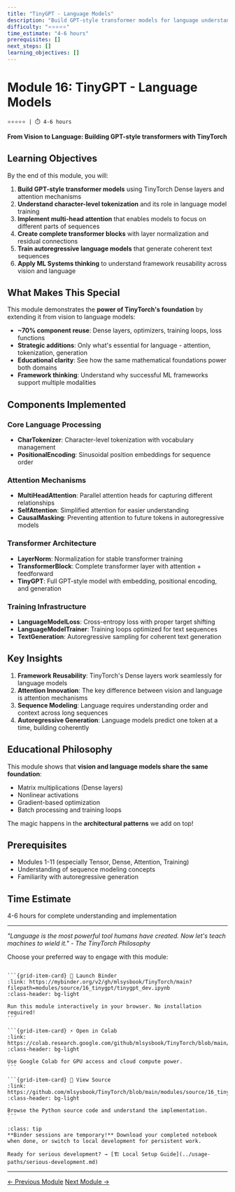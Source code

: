 ```yaml
---
title: "TinyGPT - Language Models"
description: "Build GPT-style transformer models for language understanding using TinyTorch"
difficulty: "⭐⭐⭐⭐⭐"
time_estimate: "4-6 hours"
prerequisites: []
next_steps: []
learning_objectives: []
---
```


# Module 16: TinyGPT - Language Models

```{div} badges
⭐⭐⭐⭐⭐ | ⏱️ 4-6 hours
```


**From Vision to Language: Building GPT-style transformers with TinyTorch**

## Learning Objectives

By the end of this module, you will:

1. **Build GPT-style transformer models** using TinyTorch Dense layers and attention mechanisms
2. **Understand character-level tokenization** and its role in language model training
3. **Implement multi-head attention** that enables models to focus on different parts of sequences
4. **Create complete transformer blocks** with layer normalization and residual connections
5. **Train autoregressive language models** that generate coherent text sequences
6. **Apply ML Systems thinking** to understand framework reusability across vision and language

## What Makes This Special

This module demonstrates the **power of TinyTorch's foundation** by extending it from vision to language models:

- **~70% component reuse**: Dense layers, optimizers, training loops, loss functions
- **Strategic additions**: Only what's essential for language - attention, tokenization, generation
- **Educational clarity**: See how the same mathematical foundations power both domains
- **Framework thinking**: Understand why successful ML frameworks support multiple modalities

## Components Implemented

### Core Language Processing
- **CharTokenizer**: Character-level tokenization with vocabulary management
- **PositionalEncoding**: Sinusoidal position embeddings for sequence order

### Attention Mechanisms  
- **MultiHeadAttention**: Parallel attention heads for capturing different relationships
- **SelfAttention**: Simplified attention for easier understanding
- **CausalMasking**: Preventing attention to future tokens in autoregressive models

### Transformer Architecture
- **LayerNorm**: Normalization for stable transformer training
- **TransformerBlock**: Complete transformer layer with attention + feedforward
- **TinyGPT**: Full GPT-style model with embedding, positional encoding, and generation

### Training Infrastructure
- **LanguageModelLoss**: Cross-entropy loss with proper target shifting
- **LanguageModelTrainer**: Training loops optimized for text sequences
- **TextGeneration**: Autoregressive sampling for coherent text generation

## Key Insights

1. **Framework Reusability**: TinyTorch's Dense layers work seamlessly for language models
2. **Attention Innovation**: The key difference between vision and language is attention mechanisms
3. **Sequence Modeling**: Language requires understanding order and context across long sequences
4. **Autoregressive Generation**: Language models predict one token at a time, building coherently

## Educational Philosophy

This module shows that **vision and language models share the same foundation**:
- Matrix multiplications (Dense layers) 
- Nonlinear activations
- Gradient-based optimization
- Batch processing and training loops

The magic happens in the **architectural patterns** we add on top!

## Prerequisites

- Modules 1-11 (especially Tensor, Dense, Attention, Training)
- Understanding of sequence modeling concepts
- Familiarity with autoregressive generation

## Time Estimate

4-6 hours for complete understanding and implementation

---

*"Language is the most powerful tool humans have created. Now let's teach machines to wield it." - The TinyTorch Philosophy*


Choose your preferred way to engage with this module:

````{grid} 1 2 3 3

```{grid-item-card} 🚀 Launch Binder
:link: https://mybinder.org/v2/gh/mlsysbook/TinyTorch/main?filepath=modules/source/16_tinygpt/tinygpt_dev.ipynb
:class-header: bg-light

Run this module interactively in your browser. No installation required!
```

```{grid-item-card} ⚡ Open in Colab  
:link: https://colab.research.google.com/github/mlsysbook/TinyTorch/blob/main/modules/source/16_tinygpt/tinygpt_dev.ipynb
:class-header: bg-light

Use Google Colab for GPU access and cloud compute power.
```

```{grid-item-card} 📖 View Source
:link: https://github.com/mlsysbook/TinyTorch/blob/main/modules/source/16_tinygpt/tinygpt_dev.py
:class-header: bg-light

Browse the Python source code and understand the implementation.
```

````

```{admonition} 💾 Save Your Progress
:class: tip
**Binder sessions are temporary!** Download your completed notebook when done, or switch to local development for persistent work.

Ready for serious development? → [🏗️ Local Setup Guide](../usage-paths/serious-development.md)
```

---

<div class="prev-next-area">
<a class="left-prev" href="../chapters/15_benchmarking.html" title="previous page">← Previous Module</a>
<a class="right-next" href="../chapters/17_capstone_backup.html" title="next page">Next Module →</a>
</div>
